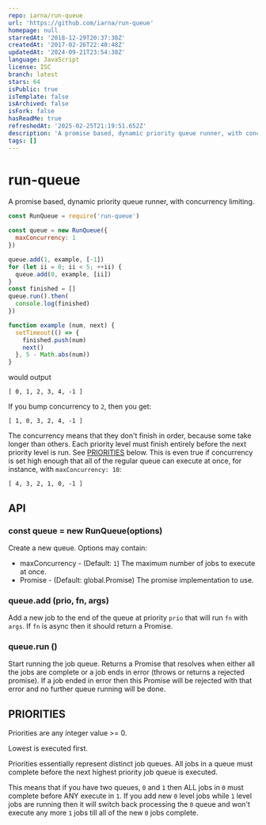 ```yaml
---
repo: iarna/run-queue
url: 'https://github.com/iarna/run-queue'
homepage: null
starredAt: '2018-12-29T20:37:38Z'
createdAt: '2017-02-26T22:40:48Z'
updatedAt: '2024-09-21T23:54:38Z'
language: JavaScript
license: ISC
branch: latest
stars: 64
isPublic: true
isTemplate: false
isArchived: false
isFork: false
hasReadMe: true
refreshedAt: '2025-02-25T21:19:51.652Z'
description: 'A promise based, dynamic priority queue runner, with concurrency limiting.'
tags: []
---
```


# run-queue

A promise based, dynamic priority queue runner, with concurrency limiting.

```js
const RunQueue = require('run-queue')

const queue = new RunQueue({
  maxConcurrency: 1
})

queue.add(1, example, [-1])
for (let ii = 0; ii < 5; ++ii) {
  queue.add(0, example, [ii])
}
const finished = []
queue.run().then(
  console.log(finished)
})

function example (num, next) {
  setTimeout(() => {
    finished.push(num)
    next()
  }, 5 - Math.abs(num))
}
```

would output

```
[ 0, 1, 2, 3, 4, -1 ]
```

If you bump concurrency to `2`, then you get:

```
[ 1, 0, 3, 2, 4, -1 ]
```

The concurrency means that they don't finish in order, because some take
longer than others.  Each priority level must finish entirely before the
next priority level is run.  See
[PRIORITIES](https://github.com/iarna/run-queue#priorities) below.  This is
even true if concurrency is set high enough that all of the regular queue
can execute at once, for instance, with `maxConcurrency: 10`:

```
[ 4, 3, 2, 1, 0, -1 ]
```

## API

### const queue = new RunQueue(options)

Create a new queue. Options may contain:

* maxConcurrency - (Default: `1`) The maximum number of jobs to execute at once.
* Promise - (Default: global.Promise) The promise implementation to use.

### queue.add (prio, fn, args)

Add a new job to the end of the queue at priority `prio` that will run `fn`
with `args`. If `fn` is async then it should return a Promise.

### queue.run ()

Start running the job queue.  Returns a Promise that resolves when either
all the jobs are complete or a job ends in error (throws or returns a
rejected promise). If a job ended in error then this Promise will be rejected
with that error and no further queue running will be done.

## PRIORITIES

Priorities are any integer value >= 0.

Lowest is executed first.

Priorities essentially represent distinct job queues.  All jobs in a queue
must complete before the next highest priority job queue is executed.

This means that if you have two queues, `0` and `1` then ALL jobs in `0`
must complete before ANY execute in `1`.  If you add new `0` level jobs
while `1` level jobs are running then it will switch back processing the `0`
queue and won't execute any more `1` jobs till all of the new `0` jobs
complete.
